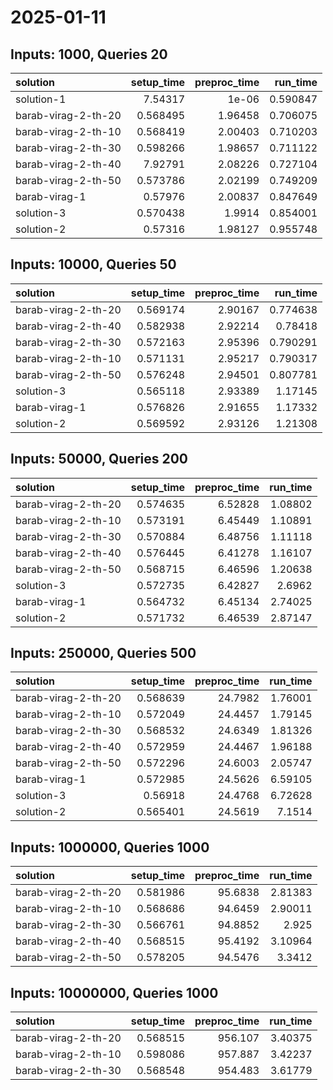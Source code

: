 # 2025-01-11

## Inputs: 1000, Queries 20

| solution            |   setup_time |   preproc_time |   run_time |
|:--------------------|-------------:|---------------:|-----------:|
| solution-1          |     7.54317  |        1e-06   |   0.590847 |
| barab-virag-2-th-20 |     0.568495 |        1.96458 |   0.706075 |
| barab-virag-2-th-10 |     0.568419 |        2.00403 |   0.710203 |
| barab-virag-2-th-30 |     0.598266 |        1.98657 |   0.711122 |
| barab-virag-2-th-40 |     7.92791  |        2.08226 |   0.727104 |
| barab-virag-2-th-50 |     0.573786 |        2.02199 |   0.749209 |
| barab-virag-1       |     0.57976  |        2.00837 |   0.847649 |
| solution-3          |     0.570438 |        1.9914  |   0.854001 |
| solution-2          |     0.57316  |        1.98127 |   0.955748 |

## Inputs: 10000, Queries 50

| solution            |   setup_time |   preproc_time |   run_time |
|:--------------------|-------------:|---------------:|-----------:|
| barab-virag-2-th-20 |     0.569174 |        2.90167 |   0.774638 |
| barab-virag-2-th-40 |     0.582938 |        2.92214 |   0.78418  |
| barab-virag-2-th-30 |     0.572163 |        2.95396 |   0.790291 |
| barab-virag-2-th-10 |     0.571131 |        2.95217 |   0.790317 |
| barab-virag-2-th-50 |     0.576248 |        2.94501 |   0.807781 |
| solution-3          |     0.565118 |        2.93389 |   1.17145  |
| barab-virag-1       |     0.576826 |        2.91655 |   1.17332  |
| solution-2          |     0.569592 |        2.93126 |   1.21308  |

## Inputs: 50000, Queries 200

| solution            |   setup_time |   preproc_time |   run_time |
|:--------------------|-------------:|---------------:|-----------:|
| barab-virag-2-th-20 |     0.574635 |        6.52828 |    1.08802 |
| barab-virag-2-th-10 |     0.573191 |        6.45449 |    1.10891 |
| barab-virag-2-th-30 |     0.570884 |        6.48756 |    1.11118 |
| barab-virag-2-th-40 |     0.576445 |        6.41278 |    1.16107 |
| barab-virag-2-th-50 |     0.568715 |        6.46596 |    1.20638 |
| solution-3          |     0.572735 |        6.42827 |    2.6962  |
| barab-virag-1       |     0.564732 |        6.45134 |    2.74025 |
| solution-2          |     0.571732 |        6.46539 |    2.87147 |

## Inputs: 250000, Queries 500

| solution            |   setup_time |   preproc_time |   run_time |
|:--------------------|-------------:|---------------:|-----------:|
| barab-virag-2-th-20 |     0.568639 |        24.7982 |    1.76001 |
| barab-virag-2-th-10 |     0.572049 |        24.4457 |    1.79145 |
| barab-virag-2-th-30 |     0.568532 |        24.6349 |    1.81326 |
| barab-virag-2-th-40 |     0.572959 |        24.4467 |    1.96188 |
| barab-virag-2-th-50 |     0.572296 |        24.6003 |    2.05747 |
| barab-virag-1       |     0.572985 |        24.5626 |    6.59105 |
| solution-3          |     0.56918  |        24.4768 |    6.72628 |
| solution-2          |     0.565401 |        24.5619 |    7.1514  |

## Inputs: 1000000, Queries 1000

| solution            |   setup_time |   preproc_time |   run_time |
|:--------------------|-------------:|---------------:|-----------:|
| barab-virag-2-th-20 |     0.581986 |        95.6838 |    2.81383 |
| barab-virag-2-th-10 |     0.568686 |        94.6459 |    2.90011 |
| barab-virag-2-th-30 |     0.566761 |        94.8852 |    2.925   |
| barab-virag-2-th-40 |     0.568515 |        95.4192 |    3.10964 |
| barab-virag-2-th-50 |     0.578205 |        94.5476 |    3.3412  |

## Inputs: 10000000, Queries 1000

| solution            |   setup_time |   preproc_time |   run_time |
|:--------------------|-------------:|---------------:|-----------:|
| barab-virag-2-th-20 |     0.568515 |        956.107 |    3.40375 |
| barab-virag-2-th-10 |     0.598086 |        957.887 |    3.42237 |
| barab-virag-2-th-30 |     0.568548 |        954.483 |    3.61779 |